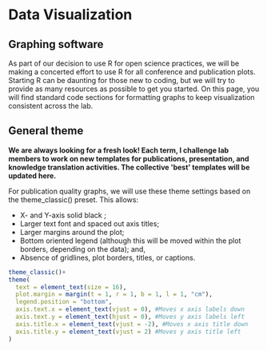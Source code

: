 # Data Visualization

## Graphing software
As part of our decision to use R for open science practices, we will be making a concerted effort to use R for all conference and publication plots. Starting R can be daunting for those new to coding, but we will try to provide as many resources as possible to get you started. On this page, you will find standard code sections for formatting graphs to keep visualization consistent across the lab.

## General theme
**We are always looking for a fresh look! Each term, I challenge lab members to work on new templates for publications, presentation, and knowledge translation activities. The collective 'best' templates will be updated here.**

For publication quality graphs, we will use these theme settings based on the theme_classic() preset. This allows:
* X- and Y-axis solid black ;
* Larger text font and spaced out axis titles;
* Larger margins around the plot;
* Bottom oriented legend (although this will be moved within the plot borders, depending on the data); and,
* Absence of gridlines, plot borders, titles, or captions.

```r
theme_classic()+
theme(
  text = element_text(size = 16),
  plot.margin = margin(t = 1, r = 1, b = 1, l = 1, "cm"),
  legend.position = "bottom",
  axis.text.x = element_text(vjust = 0), #Moves x axis labels down
  axis.text.y = element_text(hjust = 0), #Moves y axis labels left
  axis.title.x = element_text(vjust = -2), #Moves x axis title down
  axis.title.y = element_text(vjust = 2) #Moves y axis title left
)
```

